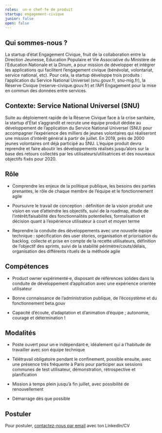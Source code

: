 ```yaml
---
roles:  un·e chef·fe de produit 
startup: engagement-civique
junior: false
open: false
---
```



## Qui sommes-nous ?

La startup d’état Engagement Civique, fruit de la collaboration entre la Direction Jeunesse, Education Populaire et Vie Associative du Ministère de l’Education Nationale et la Dinum, a pour mission de développer et intégrer les applications qui facilitent l’engagement civique (bénévolat, volontariat, service national, etc). Pour cela, la startup développe trois produits : l’application du Service National Universel (snu.gouv.fr, snu-mig.fr), la Réserve Civique (reserve-civique.gouv.fr) et l’API Engagement pour la mise en commun des données entre services. 

## Contexte: Service National Universel (SNU)

Suite au déploiement rapide de la Réserve Civique face à la crise sanitaire, la startup d'État s’aggrandit et recrute une équipe produit dédiée au développement de l’application du Service National Universel (SNU) pour accompagner l’expérience des milliers de jeunes volontaires qui réaliseront une mission d’intérêt général à partir de juillet. En 2019, près de 2000 jeunes volontaires ont déjà participé au SNU. L’équipe produit devra reprendre et faire aboutir les développements réalisés jusqu’alors sur la base des retours collectés par les utilisateurs/utilisatrices et des nouveaux objectifs fixés pour 2020.

## Rôle

- Comprendre les enjeux de la politique publique, les besoins des parties prenantes, le rôle de chaque membre de l’équipe et le fonctionnement agile

- Poursuivre le travail de conception : définition de la vision produit une vision en vue d’atteindre les objectifs, suivi de la roadmap, étude de l’intérêt/faisabilité des fonctionnalités potentielles, formalisation et décision quant à l’expérience utilisateur à court et moyen terme 

- Reprendre la conduite des développements avec une nouvelle équipe technique : spécification des user stories, organisation et priorisation du backlog, collecte et prise en compte de la recette utilisateurs, définition de l’objectif des sprints, suivi de la stabilité périmètre/couts/délais, organisation des différents rituels de la méthode agile


## Compétences

- Product owner expérimenté·e, disposant de références solides dans la conduite de développement d’application avec une expérience orientée utilisateur

- Bonne connaissance de l’administration publique, de l’écosystème et du fonctionnement beta.gouv

- Capacité d’écoute, d’adaptation et d’animation d’équipe ; autonomie, courage et détermination !


## Modalités

- Poste ouvert pour un·e indépendant·e, idéalement qui a l’habitude de travailler avec son équipe technique

- Télétravail obligatoire pendant le confinement, possible  ensuite, avec une présence très fréquente à Paris pour participer aux sessions communes de test utilisateur, démonstration, rétrospective et planification

- Mission à temps plein jusqu’à fin juillet, avec possibilité de renouvellement

- Démarrage dès que possible



## Postuler

Pour postuler, [contactez-nous par email](mailto:engagement.civique2020@gmail.com) avec ton LinkedIn/CV
